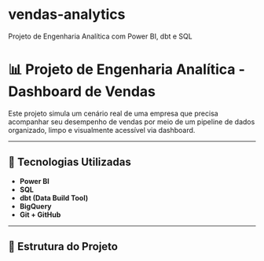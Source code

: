 # vendas-analytics
Projeto de Engenharia Analítica com Power BI, dbt e SQL
# 📊 Projeto de Engenharia Analítica - Dashboard de Vendas

Este projeto simula um cenário real de uma empresa que precisa acompanhar seu desempenho de vendas por meio de um pipeline de dados organizado, limpo e visualmente acessível via dashboard.

---

## 🔧 Tecnologias Utilizadas
- **Power BI**
- **SQL**
- **dbt (Data Build Tool)**
- **BigQuery**
- **Git + GitHub**

---

## 📁 Estrutura do Projeto

